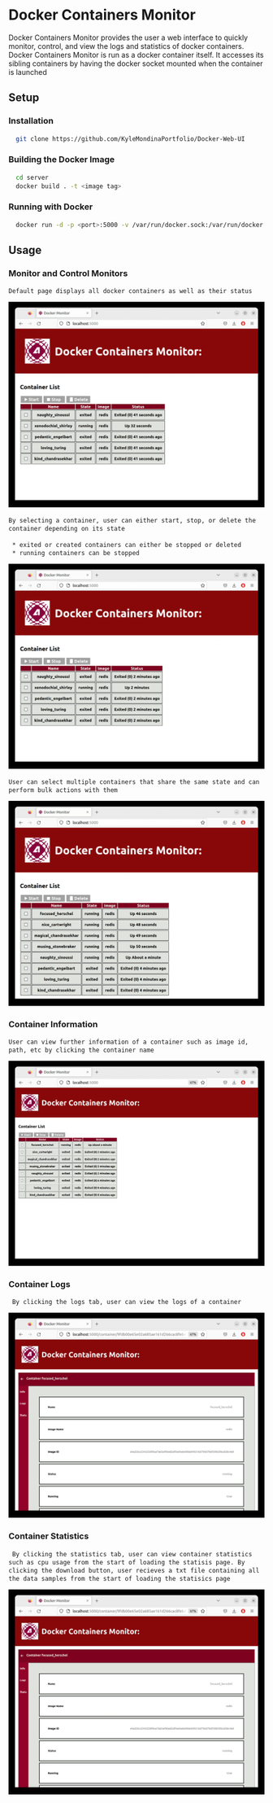 # Docker Containers Monitor
Docker Containers Monitor provides the user a web interface to quickly monitor, control, and view the logs and statistics of docker containers. Docker Containers Monitor is run as a docker container itself. It accesses its sibling containers by having the docker socket mounted when the container is launched

## Setup
### Installation
```sh
  git clone https://github.com/KyleMondinaPortfolio/Docker-Web-UI
```
### Building the Docker Image
```sh
  cd server
  docker build . -t <image tag>
```
### Running with Docker
```sh
  docker run -d -p <port>:5000 -v /var/run/docker.sock:/var/run/docker.sock <image tag>
```

## Usage
### Monitor and Control Monitors
```
Default page displays all docker containers as well as their status
```
![](https://github.com/KyleMondinaPortfolio/Docker-Web-UI/blob/main/monitor.gif)

```
By selecting a container, user can either start, stop, or delete the container depending on its state

 * exited or created containers can either be stopped or deleted
 * running containers can be stopped

```
![](https://github.com/KyleMondinaPortfolio/Docker-Web-UI/blob/main/selecting.gif)

```
User can select multiple containers that share the same state and can perform bulk actions with them
```
![](https://github.com/KyleMondinaPortfolio/Docker-Web-UI/blob/main/bulkselecting.gif)

### Container Information
```
User can view further information of a container such as image id, path, etc by clicking the container name
```
![](https://github.com/KyleMondinaPortfolio/Docker-Web-UI/blob/main/info.gif)

### Container Logs
```
 By clicking the logs tab, user can view the logs of a container
```
![](https://github.com/KyleMondinaPortfolio/Docker-Web-UI/blob/main/logs.gif)

### Container Statistics
```
 By clicking the statistics tab, user can view container statistics such as cpu usage from the start of loading the statisis page. By clicking the download button, user recieves a txt file containing all the data samples from the start of loading the statisics page
```
![](https://github.com/KyleMondinaPortfolio/Docker-Web-UI/blob/main/statistics-1.gif)
